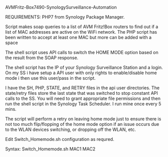 AVMFritz-Box7490-SynologySurveillance-Automation

REQUIREMENTS: PHP7 from Synology Package Manager.

Script makes soap queries to a list of AVM Fritz!Box routers to find out if a list of MAC addresses are active on the WiFi network. The PHP script has been written to accept at least one MAC but more can be added with a space

The shell script uses API calls to switch the HOME MODE option based on the result from the SOAP response.

The shell script has the IP of your Synology Surveillance Station and a login. On my SS i have setup a API user with only rights to enable/disable home mode i then use this user/pass in the script.

I have the SH, PHP, STATE, and RETRY files in the api user directories. The state/retry files store the last state that was switched to stop constant API calls to the SS. You will need to grant appropriate file permissions and then run the shell script in the Synology Task Scheduler. I run mine once every 5 mins.

The script will perform a retry on leaving home mode just to ensure there is not too much flip/flopping of the home mode option if an issue occurs due to the WLAN devices switching, or dropping off the WLAN, etc.

Edit Switch_Homemode.sh configuration as requred.

Syntax: Switch_Homemode.sh MAC1 MAC2
